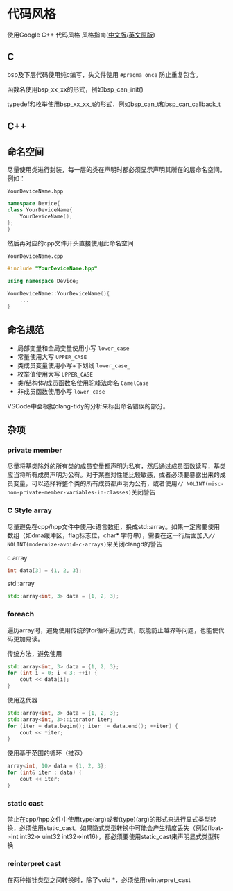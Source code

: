 # 代码风格

使用Google C++ 代码风格 风格指南([中文版](https://zh-google-styleguide.readthedocs.io/en/latest/google-cpp-styleguide/contents/)/[英文原版](https://google.github.io/styleguide/cppguide.html))

## C

bsp及下层代码使用纯c编写，头文件使用 `#pragma once` 防止重复包含。

函数名使用bsp_xx_xx的形式，例如bsp_can_init()

typedef和枚举使用bsp_xx_xx_t的形式，例如bsp_can_t和bsp_can_callback_t

## C++

## 命名空间

尽量使用类进行封装，每一层的类在声明时都必须显示声明其所在的层命名空间。
例如：

 `YourDeviceName.hpp`

```cpp
namespace Device{
class YourDeviceName{
    YourDeviceName();
};
}
```

然后再对应的cpp文件开头直接使用此命名空间

 `YourDeviceName.cpp`

```cpp
#include "YourDeviceName.hpp"

using namespace Device;

YourDeviceName::YourDeviceName(){
    ...
}
```

## 命名规范

* 局部变量和全局变量使用小写 `lower_case`
* 常量使用大写 `UPPER_CASE`
* 类成员变量使用小写+下划线 `lower_case_`
* 枚举值使用大写 `UPPER_CASE`
* 类/结构体/成员函数名使用驼峰法命名 `CamelCase`
* 非成员函数使用小写 `lower_case`

VSCode中会根据clang-tidy的分析来标出命名错误的部分。

## 杂项

### private member

尽量将基类除外的所有类的成员变量都声明为私有，然后通过成员函数读写，基类应当将所有成员声明为公有。对于某些对性能比较敏感，或者必须要暴露出来的成员变量，可以选择将整个类的所有成员都声明为公有，或者使用`// NOLINT(misc-non-private-member-variables-in-classes)`关闭警告

### C Style array

尽量避免在cpp/hpp文件中使用c语言数组，换成std::array。如果一定需要使用数组（如dma缓冲区，flag标志位，char* 字符串），需要在这一行后面加入`// NOLINT(modernize-avoid-c-arrays)`来关闭clangd的警告

c array

```cpp
int data[3] = {1, 2, 3};
```

std::array

```cpp
std::array<int, 3> data = {1, 2, 3};
```

### foreach

遍历array时，避免使用传统的for循环遍历方式，既能防止越界等问题，也能使代码更加易读。

传统方法，避免使用

```cpp
std::array<int, 3> data = {1, 2, 3};
for (int i = 0; i < 3; ++i) {
    cout << data[i];
}
```

使用迭代器

```cpp
std::array<int, 3> data = {1, 2, 3};
std::array<int, 3>::iterator iter;
for (iter = data.begin(); iter != data.end(); ++iter) {
    cout << *iter;
}
```

使用基于范围的循环（推荐）

```cpp
array<int, 10> data = {1, 2, 3};
for (int& iter : data) {
    cout << iter;
}
```

### static cast

禁止在cpp/hpp文件中使用type(arg)或者(type)(arg)的形式来进行显式类型转换，必须使用static_cast。如果隐式类型转换中可能会产生精度丢失（例如float->int int32-> uint32 int32->int16），都必须要使用static_cast来声明显式类型转换

### reinterpret cast

在两种指针类型之间转换时，除了void *，必须使用reinterpret_cast

